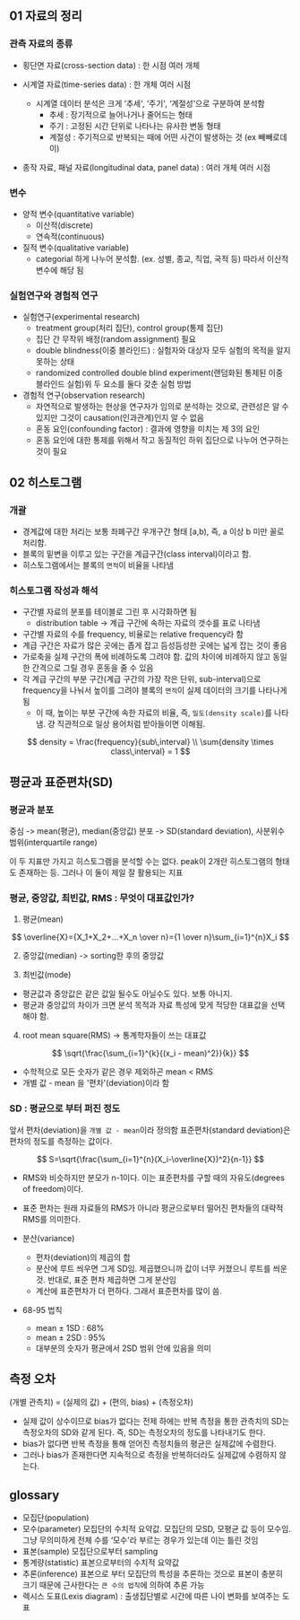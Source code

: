<!-- @import "[TOC]" {cmd="toc" depthFrom=1 depthTo=6 orderedList=false} -->

<!-- code_chunk_output -->
<!-- /code_chunk_output -->

## 01 자료의 정리

### 관측 자료의 종류

- 횡단면 자료(cross-section data) : 한 시점 여러 개체
- 시계열 자료(time-series data) : 한 개체 여러 시점

  - 시계열 데이터 분석은 크게 ‘추세', ‘주기', ‘계절성'으로 구분하여 분석함
    - 추세 : 장기적으로 늘어나거나 줄어드는 형태
    - 주기 : 고정된 시간 단위로 나타나는 유사한 변동 형태
    - 계절성 : 주기적으로 반복되는 때에 어떤 사건이 발생하는 것 (ex 빼빼로데이)

- 종작 자료, 패널 자료(longitudinal data, panel data) : 여러 개체 여러 시점

### 변수

- 양적 변수(quantitative variable)
  - 이산적(discrete)
  - 연속적(continuous)
- 질적 변수(qualitative variable)
  - categorial 하게 나누어 분석함. (ex. 성별, 종교, 직업, 국적 등) 따라서 이산적 변수에 해당 됨

### 실험연구와 경험적 연구

- 실험연구(experimental research)
  - treatment group(처리 집단), control group(통제 집단)
  - 집단 간 무작위 배정(random assignment) 필요
  - double blindness(이중 블라인드) : 실험자와 대상자 모두 실험의 목적을 알지 못하는 상태
  - randomized controlled double blind experiment(랜덤화된 통제된 이중 블라인드 실험)위 두 요소를 둘다 갖춘 실험 방법
- 경험적 연구(observation research)
  - 자연적으로 발생하는 현상을 연구자가 임의로 분석하는 것으로, 관련성은 알 수 있지만 그것이 causation(인과관계)인지 알 수 없음
  - 혼동 요인(confounding factor) : 결과에 영향을 미치는 제 3의 요인
  - 혼동 요인에 대한 통제를 위해서 작고 동질적인 하위 집단으로 나누어 연구하는 것이 필요

## 02 히스토그램

### 개괄

- 경계값에 대한 처리는 보통 좌폐구간 우개구간 형태 [a,b), 즉, a 이상 b 미만 꼴로 처리함.
- 블록의 밑변을 이루고 있는 구간을 계급구간(class interval)이라고 함.
- 히스토그램에서는 블록의 `면적`이 비율을 나타냄

### 히스토그램 작성과 해석

- 구간별 자료의 분포를 테이블로 그린 후 시각화하면 됨
  - distribution table -> 계급 구간에 속하는 자료의 갯수를 표로 나타냄
- 구간별 자료의 수를 frequency, 비율로는 relative frequency라 함
- 계급 구간은 자료가 많은 곳에는 좁게 잡고 듬성듬성한 곳에는 넓게 잡는 것이 좋음
- 가로축을 실제 구간의 폭에 비례하도록 그려야 함. 값의 차이에 비례하지 않고 동일한 간격으로 그릴 경우 혼동을 줄 수 있음
- 각 계급 구간의 부분 구간(계급 구간의 가장 작은 단위, sub-interval)으로 frequency을 나눠서 높이를 그려야 블록의 `면적`이 실제 데이터의 크기를 나타나게 됨
  - 이 때, 높이는 부분 구간에 속한 자료의 비율, 즉, `밀도(density scale)`를 나타냄. 걍 직관적으로 일상 용어처럼 받아들이면 이해됨.

$$
density = \frac{frequency}{sub\,interval} \\
\sum{density \times class\,interval} = 1
$$

## 평균과 표준편차(SD)

### 평균과 분포

중심 -> mean(평균), median(중앙값)
분포 -> SD(standard deviation), 사분위수 범위(interquartile range)

이 두 지표만 가지고 히스토그램을 분석할 수는 없다. peak이 2개란 히스토그램의 형태도 존재하는 등.
그러나 이 둘이 제일 잘 활용되는 지표

### 평균, 중앙값, 최빈값, RMS : 무엇이 대표값인가?

1. 평균(mean)

$$
\overline{X}={X_1+X_2+...+X_n \over n}={1 \over n}\sum_{i=1}^{n}X_i
$$

2. 중앙값(median) -> sorting한 후의 중앙값

3. 최빈값(mode)

- 평균값과 중앙값은 같은 값일 될수도 아닐수도 있다. 보통 아니지.
- 평균과 중앙값의 차이가 크면 분석 목적과 자료 특성에 맞게 적당한 대표값을 선택해야 함.

4. root mean square(RMS) -> 통계학자들이 쓰는 대표값

$$
\sqrt{\frac{\sum_{i=1}^{k}{(x_i - mean)^2}}{k}}
$$

- 수학적으로 모든 숫자가 같은 경우 제외하곤 mean < RMS
- 개별 값 - mean 을 '편차'(deviation)이라 함

### SD : 평균으로 부터 퍼진 정도

앞서 편차(deviation)을 `개별 값 - mean`이라 정의함
표준편차(standard deviation)은 편차의 정도를 측정하는 값이다.

$$
S=\sqrt{\frac{\sum_{i=1}^{n}(X_i-\overline{X})^2}{n-1}}
$$

- RMS와 비슷하지만 분모가 n-1이다. 이는 표준편차를 구할 때의 자유도(degrees of freedom)이다.
- 표준 편차는 원래 자료들의 RMS가 아니라 평균으로부터 떨어진 편차들의 대략적 RMS를 의미한다.
- 분산(variance)

  - 편차(deviation)의 제곱의 합
  - 분산에 루트 씌우면 그게 SD임. 제곱했으니까 값이 너무 커졌으니 루트를 씌운 것. 반대로, 표준 편차 제곱하면 그게 분산임
  - 계산에 표준편차가 더 편하다. 그래서 표준편차를 많이 씀.

- 68-95 법칙
  - mean $\pm$ 1SD : 68%
  - mean $\pm$ 2SD : 95%
  - 대부분의 숫자가 평균에서 2SD 범위 안에 있음을 의미

## 측정 오차

(개별 관측치) = (실제의 값) + (편의, bias) + (측정오차)

- 실제 값이 상수이므로 bias가 없다는 전제 하에는 반복 측정을 통한 관측치의 SD는 측정오차의 SD와 같게 된다. 즉, SD는 측정오차의 정도를 나타내기도 한다.
- bias가 없다면 반복 측정을 통해 얻어진 측정치들의 평균은 실제값에 수렴한다.
- 그러나 bias가 존재한다면 지속적으로 측정을 반복하더라도 실제값에 수렴하지 않는다.

## glossary

- 모집단(population)
- 모수(parameter) 모집단의 수치적 요약값. 모집단의 모SD, 모평균 값 등이 모수임. 그냥 무의미하게 전체 수를 ‘모수'라 부르는 경우가 있는데 이는 틀린 것임
- 표본(sample) 모집단으로부터 sampling
- 통계량(statistic) 표본으로부터의 수치적 요약값
- 추론(inference) 표본으로 부터 모집단의 특성을 추론하는 것으로 표본이 충분히 크기 때문에 근사한다는 `큰 수의 법칙`에 의하여 추론 가능
- 렉시스 도표(Lexis diagram) : 출생집단별로 시간에 따른 나이 변화를 보여주는 도표

